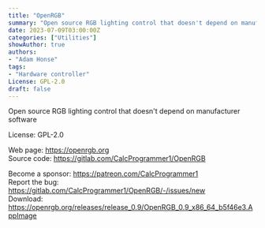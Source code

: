 ```yaml
---
title: "OpenRGB"
summary: "Open source RGB lighting control that doesn't depend on manufacturer software"
date: 2023-07-09T03:00:00Z
categories: ["Utilities"]
showAuthor: true
authors:
- "Adam Honse"
tags:
- "Hardware controller"
License: GPL-2.0
draft: false
---
```


Open source RGB lighting control that doesn't depend on manufacturer software

License: GPL-2.0

Web page: <https://openrgb.org>  
Source code: <https://gitlab.com/CalcProgrammer1/OpenRGB>

Become a sponsor: <https://patreon.com/CalcProgrammer1>  
Report the bug: <https://gitlab.com/CalcProgrammer1/OpenRGB/-/issues/new>  
Download: <https://openrgb.org/releases/release_0.9/OpenRGB_0.9_x86_64_b5f46e3.AppImage>
